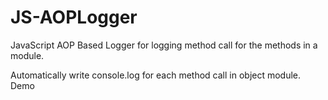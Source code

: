 # JS-AOPLogger
JavaScript AOP Based Logger for logging method call for the methods in a module.

Automatically write console.log for each method call in object module.
Demo

<html>
    <script src="debug.js">

    </script>
    <script>
        window.MyModule = window.MyModule || {};

        MyModule.methodOne = function()
        {
          console.log('Module Method one');
        };
        MyModule.methodTwo = function()
        {
            console.log('Module Method two');
        };

        //This line activate logging
        AOPDebugger.watch( MyModule,'MyModule');

        MyModule.methodOne();
        MyModule.methodTwo();

    </script>
</html>

Above code automatically add console.log to methodOne and methodTwo, so no need to write method call for complex module
and easy to remove logging. in one line by uncommenting this following line

AOPDebugger.watch( MyModule,'MyModule');
